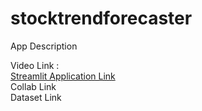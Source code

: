 # stocktrendforecaster
App Description

Video Link :  <br /> 
[Streamlit Application Link](https://stocktrendforecastery.streamlit.app/)  <br /> 
Collab Link  <br /> 
Dataset Link  <br /> 
